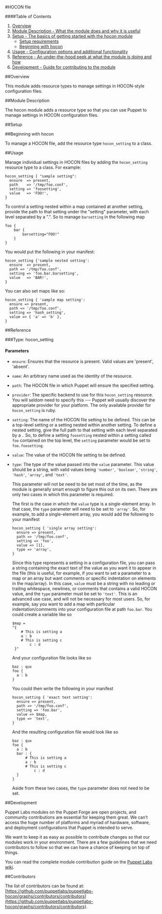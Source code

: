 #HOCON file

####Table of Contents

1. [Overview](#overview)
2. [Module Description - What the module does and why it is useful](#module-description)
3. [Setup - The basics of getting started with the hocon module](#setup)
    * [Setup requirements](#setup-requirements)
    * [Beginning with hocon](#beginning-with-hocon)
4. [Usage - Configuration options and additional functionality](#usage)
5. [Reference - An under-the-hood peek at what the module is doing and how](#reference)
6. [Development - Guide for contributing to the module](#development)

##Overview 

This module adds resource types to manage settings in HOCON-style configuration files.

##Module Description

The hocon module adds a resource type so that you can use Puppet to manage settings in HOCON configuration files.

##Setup

##Beginning with hocon

To manage a HOCON file, add the resource type `hocon_setting` to a class.

##Usage

Manage individual settings in HOCON files by adding the `hocon_setting` resource type to a class. For example:

```
hocon_setting { "sample setting":
  ensure  => present,
  path    => '/tmp/foo.conf',
  setting => 'foosetting',
  value   => 'FOO!',
}
```

To control a setting nested within a map contained at another setting, provide the path to that setting
under the "setting" parameter, with each level separated by a ".". So to manage `barsetting` in the following map

```
foo {
    bar {
        barsetting="FOO!"
    }
}
```

You would put the following in your manifest:

```
hocon_setting {'sample nested setting':
  ensure  => present,
  path => '/tmp/foo.conf',
  setting => 'foo.bar.barsetting',
  value   => 'BAR!',
}
```

You can also set maps like so:

```
hocon_setting { 'sample map setting':
  ensure => present,
  path => '/tmp/foo.conf',
  setting => 'hash_setting',
  value => { 'a' => 'b' },
}
```

##Reference

###Type: hocon_setting

#### Parameters

* `ensure`: Ensures that the resource is present. Valid values are 'present', 'absent'.

* `name`: An arbitrary name used as the identity of the resource.

* `path`: The HOCON file in which Puppet will ensure the specified setting.

* `provider`: The specific backend to use for this `hocon_setting` resource. You will seldom need to specify this --- Puppet will usually discover the appropriate provider for your platform. The only available provider for `hocon_setting` is ruby.

* `setting`: The name of the HOCON file setting to be defined. This can be a top-level setting or a setting nested
  within another setting. To define a nested setting, give the full path to that setting with each level separated
  by a `.` So, to define a setting `foosetting` nested within a setting called `foo` contained on the top level,
  the `setting` parameter would be set to `foo.foosetting`.

* `value`: The value of the HOCON file setting to be defined.

* `type`: The type of the value passed into the `value` parameter. This value should be a string, with valid values being
    `'number'`, `'boolean'`, `'string'`, `'hash'`, `'array'`, and `'text'`.
    
    This parameter will not be need to be set most of the time, as the module
    is generally smart enough to figure this out on its own. There are only two cases in which this parameter is required.
    
    The first is the case in which the `value` type is a single-element array. In that case, the `type` parameter will need to be set to
    `'array'`. So, for example, to add a single-element array, you would add the following to your manifest
    
    ```
    hocon_setting { 'single array setting':
      ensure => present,
      path => '/tmp/foo.conf',
      setting => 'foo',
      value => [1],
      type => 'array',
    }
    ```
    
    Since this type represents a setting in a configuration file, you can pass a string containing the exact text of the value as you want it to appear
    in the file (this is useful, for example, if you want to set a parameter to a map or an array but want comments or specific indentation on elements in the map/array).
    In this case, `value` must be a string with no leading or trailing whitespace, newlines, or comments that contains a valid HOCON value, and the
    `type` parameter must be set to `'text'`. This is an advanced use case, and will not be necessary for most users. So, for example, say you want to
    add a map with particular indentation/comments into your configuration file at path `foo.bar`. You could create a variable like so
    
    ```
    $map = 
    "{
        # This is setting a
        a : b
        # This is setting c
            c : d
     }"
    ```
    
    And your configuration file looks like so
    
    ```
    baz : qux
    foo {
      a : b
    }
    ```
    
    You could then write the following in your manifest
    
    ```
    hocon_setting { 'exact text setting':
      ensure => present,
      path => '/tmp/foo.conf',
      setting => 'foo.bar',
      value => $map,
      type => 'text',
    }
    ```
    
    And the resulting configuration file would look like so
    
    ```
    baz : qux
    foo {
      a : b
      bar : {
          # This is setting a
          a : b
          # This is setting c
              c : d
      }
    }
    ```
    
    Aside from these two cases, the `type` parameter does not need to be set.

##Development
 
Puppet Labs modules on the Puppet Forge are open projects, and community contributions are essential for keeping them great. We can’t access the huge number of platforms and myriad of hardware, software, and deployment configurations that Puppet is intended to serve.

We want to keep it as easy as possible to contribute changes so that our modules work in your environment. There are a few guidelines that we need contributors to follow so that we can have a chance of keeping on top of things.

You can read the complete module contribution guide on the [Puppet Labs wiki](http://projects.puppetlabs.com/projects/module-site/wiki/Module_contributing).

##Contributors

The list of contributors can be found at: [https://github.com/puppetlabs/puppetlabs-hocon/graphs/contributors/contributors](https://github.com/puppetlabs/puppetlabs-hocon/graphs/contributors/contributors).
